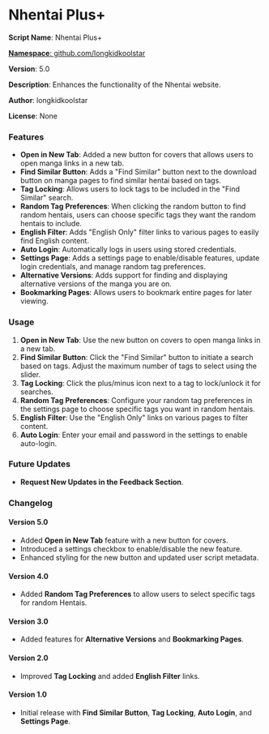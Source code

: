 # Nhentai Plus+

**Script Name**: Nhentai Plus+

[**Namespace**: github.com/longkidkoolstar](https://github.com/longkidkoolstar)

**Version**: 5.0

**Description**: Enhances the functionality of the Nhentai website.

**Author**: longkidkoolstar

**License**: None

### Features

- **Open in New Tab**: Added a new button for covers that allows users to open manga links in a new tab.
- **Find Similar Button**: Adds a "Find Similar" button next to the download button on manga pages to find similar hentai based on tags.
- **Tag Locking**: Allows users to lock tags to be included in the "Find Similar" search.
- **Random Tag Preferences**: When clicking the random button to find random hentais, users can choose specific tags they want the random hentais to include.
- **English Filter**: Adds "English Only" filter links to various pages to easily find English content.
- **Auto Login**: Automatically logs in users using stored credentials.
- **Settings Page**: Adds a settings page to enable/disable features, update login credentials, and manage random tag preferences.
- **Alternative Versions**: Adds support for finding and displaying alternative versions of the manga you are on.
- **Bookmarking Pages**: Allows users to bookmark entire pages for later viewing.

### Usage

1. **Open in New Tab**: Use the new button on covers to open manga links in a new tab.
1. **Find Similar Button**: Click the "Find Similar" button to initiate a search based on tags. Adjust the maximum number of tags to select using the slider.
2. **Tag Locking**: Click the plus/minus icon next to a tag to lock/unlock it for searches.
3. **Random Tag Preferences**: Configure your random tag preferences in the settings page to choose specific tags you want in random hentais.
4. **English Filter**: Use the "English Only" links on various pages to filter content.
5. **Auto Login**: Enter your email and password in the settings to enable auto-login.

### Future Updates

- **Request New Updates in the Feedback Section**.

### Changelog

#### Version 5.0

- Added **Open in New Tab** feature with a new button for covers.
- Introduced a settings checkbox to enable/disable the new feature.
- Enhanced styling for the new button and updated user script metadata.

#### Version 4.0

- Added **Random Tag Preferences** to allow users to select specific tags for random Hentais.

#### Version 3.0

- Added features for **Alternative Versions** and **Bookmarking Pages**.

#### Version 2.0

- Improved **Tag Locking** and added **English Filter** links.

#### Version 1.0

- Initial release with **Find Similar Button**, **Tag Locking**, **Auto Login**, and **Settings Page**.
